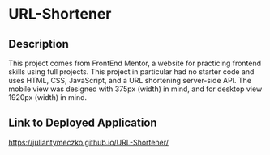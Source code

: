 # URL-Shortener

## Description

This project comes from FrontEnd Mentor, a website for practicing frontend skills using full projects. This project in particular had no starter code and uses HTML, CSS, JavaScript, and a
URL shortening server-side API. The mobile view was designed with 375px (width) in mind, and for desktop view 1920px (width) in mind.

## Link to Deployed Application

https://juliantymeczko.github.io/URL-Shortener/
